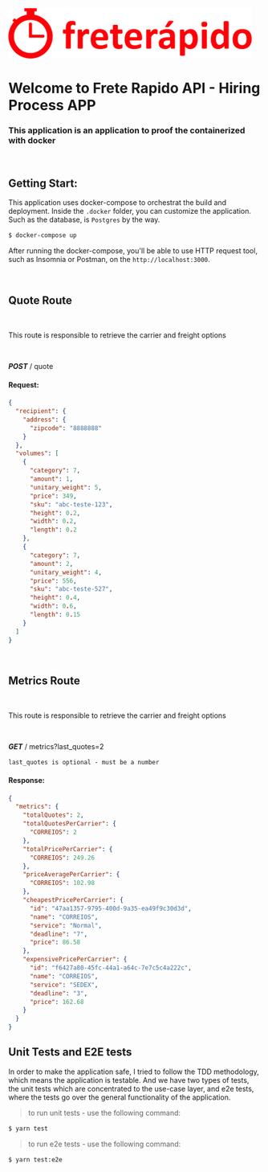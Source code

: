 <img src="./assets/frete-rapido-1.png" height="100">

<br>

# Welcome to Frete Rapido API - Hiring Process APP

### This application is an application to proof the containerized with docker

<br>

## Getting Start:

This application uses docker-compose to orchestrat the build and deployment. Inside the `.docker` folder, you can customize the application. Such as the database, is `Postgres` by the way.

```bash
$ docker-compose up
```

After running the docker-compose, you'll be able to use HTTP request tool, such as Insomnia or Postman, on the `http://localhost:3000`.

<br>

## Quote Route

<br>

This route is responsible to retrieve the carrier and freight options

<br>

**_POST_** / quote

#### Request:

```json
{
  "recipient": {
    "address": {
      "zipcode": "8888888"
    }
  },
  "volumes": [
    {
      "category": 7,
      "amount": 1,
      "unitary_weight": 5,
      "price": 349,
      "sku": "abc-teste-123",
      "height": 0.2,
      "width": 0.2,
      "length": 0.2
    },
    {
      "category": 7,
      "amount": 2,
      "unitary_weight": 4,
      "price": 556,
      "sku": "abc-teste-527",
      "height": 0.4,
      "width": 0.6,
      "length": 0.15
    }
  ]
}
```

<br>

## Metrics Route

<br>

This route is responsible to retrieve the carrier and freight options

<br>

**_GET_** / metrics?last_quotes=2

```
last_quotes is optional - must be a number
```

#### Response:

```json
{
  "metrics": {
    "totalQuotes": 2,
    "totalQuotesPerCarrier": {
      "CORREIOS": 2
    },
    "totalPricePerCarrier": {
      "CORREIOS": 249.26
    },
    "priceAveragePerCarrier": {
      "CORREIOS": 102.98
    },
    "cheapestPricePerCarrier": {
      "id": "47aa1357-9795-400d-9a35-ea49f9c30d3d",
      "name": "CORREIOS",
      "service": "Normal",
      "deadline": "7",
      "price": 86.58
    },
    "expensivePricePerCarrier": {
      "id": "f6427a80-45fc-44a1-a64c-7e7c5c4a222c",
      "name": "CORREIOS",
      "service": "SEDEX",
      "deadline": "3",
      "price": 162.68
    }
  }
}
```

## Unit Tests and E2E tests

In order to make the application safe, I tried to follow the TDD methodology, which means the application is testable. And we have two types of tests, the unit tests which are concentrated to the use-case layer, and e2e tests, where the tests go over the general functionality of the application.

> to run unit tests - use the following command:

```bash
$ yarn test
```

> to run e2e tests - use the following command:

```bash
$ yarn test:e2e
```
